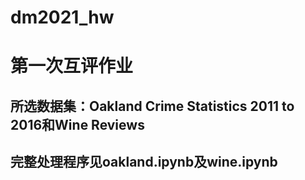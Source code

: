 # dm2021_hw
# 第一次互评作业
## 所选数据集：Oakland Crime Statistics 2011 to 2016和Wine Reviews
## 完整处理程序见oakland.ipynb及wine.ipynb
